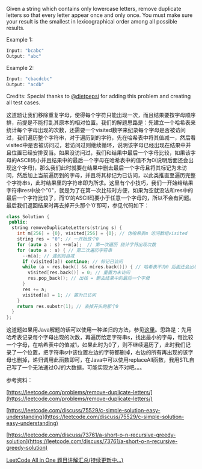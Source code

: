 Given a string which contains only lowercase letters, remove duplicate letters so that every letter appear once and only once. You must make sure your result is the smallest in lexicographical order among all possible results.

Example 1:

```cpp
Input: "bcabc"
Output: "abc"
```

Example 2:

```cpp
Input: "cbacdcbc"
Output: "acdb"
```

Credits: Special thanks to [@dietpepsi](https://leetcode.com/discuss/user/dietpepsi) for adding this problem and creating all test cases.

这道题让我们移除重复字母，使得每个字符只能出现一次，而且结果要按字母顺序排，前提是不能打乱其原本的相对位置。我们的解题思路是：先建立一个哈希表来统计每个字母出现的次数，还需要一个visited数字来纪录每个字母是否被访问过，我们遍历整个字符串，对于遍历到的字符，先在哈希表中将其值减一，然后看visited中是否被访问过，若访问过则继续循环，说明该字母已经出现在结果中并且位置已经安排妥当。如果没访问过，我们和结果中最后一个字母比较，如果该字母的ASCII码小并且结果中的最后一个字母在哈希表中的值不为0(说明后面还会出现这个字母)，那么我们此时就要在结果中删去最后一个字母且将其标记为未访问，然后加上当前遍历到的字母，并且将其标记为已访问，以此类推直至遍历完整个字符串s，此时结果里的字符串即为所求。这里有个小技巧，我们一开始给结果字符串res中放个"0"，就是为了在第一次比较时方便，如果为空就没法和res中的最后一个字符比较了，而‘0’的ASCII码要小于任意一个字母的，所以不会有问题。最后我们返回结果时再去掉开头那个‘0’即可，参见代码如下：

```cpp
class Solution {
 public:
  string removeDuplicateLetters(string s) {
    int m[256] = {0}, visited[256] = {0}; // 伪哈希表m 访问数组visited
    string res = "0"; // 一开始放个0
    for (auto a : s) ++m[a];  // 第一次遍历 统计字符出现次数
    for (auto a : s) { // 第二次遍历字符串
      --m[a]; // 遇到则自减
      if (visited[a]) continue; // 标记已访问
      while (a < res.back() && m[res.back()]) { // 哈希表不为0 后面还会出现
        visited[res.back()] = 0; // 重置为未访问
        res.pop_back(); // 出栈 = 删去结果中的最后一个字母
      }
      res += a;
      visited[a] = 1; // 置为已访问
    }
    return res.substr(1); // 去掉开头的那个0
  }
};
```

这道题如果用Java解题的话可以使用一种递归的方法，参见[这里](https://leetcode.com/discuss/73761/a-short-o-n-recursive-greedy-solution)。思路是：先用哈希表记录每个字母出现的次数，再遍历给定字符串s，找出最小的字母，每比较一个字母，在哈希表中的值减1，如果此时为0了，则不继续遍历了，此时我们记录了一个位置，把字符串s中该位置左边的字符都删掉，右边的所有再出现的该字母也删掉，递归调用此函数即可，在Java中可以使用replaceAll函数，我用STL自己写了一个无法通过OJ的大数据，可能实现方法不对吧。。。

参考资料：

[https://leetcode.com/problems/remove-duplicate-letters/](https://leetcode.com/problems/remove-duplicate-letters/)

[https://leetcode.com/discuss/75529/c-simple-solution-easy-understanding](https://leetcode.com/discuss/75529/c-simple-solution-easy-understanding)

[https://leetcode.com/discuss/73761/a-short-o-n-recursive-greedy-solution](https://leetcode.com/discuss/73761/a-short-o-n-recursive-greedy-solution)

[LeetCode All in One 题目讲解汇总(持续更新中...)](http://www.cnblogs.com/grandyang/p/4606334.html)
